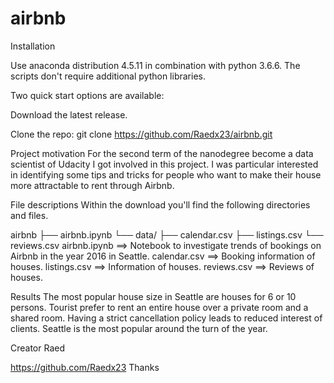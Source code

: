 # airbnb

Installation

Use anaconda distribution 4.5.11 in combination with python 3.6.6. The scripts don't require additional python libraries.

Two quick start options are available:

Download the latest release.

Clone the repo: git clone https://github.com/Raedx23/airbnb.git

Project motivation
For the second term of the nanodegree become a data scientist of Udacity I got involved in this project. I was particular interested in identifying some tips and tricks for people who want to make their house more attractable to rent through Airbnb.

File descriptions
Within the download you'll find the following directories and files.

airbnb
├── airbnb.ipynb
└── data/
    ├── calendar.csv
    ├──	listings.csv
    └── reviews.csv
airbnb.ipynb ==> Notebook to investigate trends of bookings on Airbnb in the year 2016 in Seattle.
calendar.csv ==> Booking information of houses.
listings.csv ==> Information of houses.
reviews.csv ==> Reviews of houses.

Results
The most popular house size in Seattle are houses for 6 or 10 persons. Tourist prefer to rent an entire house over a private room and a shared room. Having a strict cancellation policy leads to reduced interest of clients. Seattle is the most popular around the turn of the year.

Creator
Raed

https://github.com/Raedx23
Thanks
